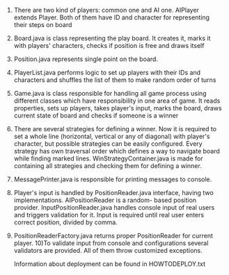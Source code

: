 1) There are two kind of players: common one and AI one. AIPlayer extends Player. Both of them have ID and character for
   representing their steps on board
2) Board.java is class representing the play board. It creates it, marks it with players' characters, checks if position
   is free and draws itself
3) Position.java represents single point on the board.
4) PlayerList.java performs logic to set up players with their IDs and characters and shuffles the list of them to make
   random order of turns
5) Game.java is class responsible for handling all game process using different classes which have responsibility in one
   area of game. It reads properties, sets up players, takes player's input, marks the board, draws current state of
   board and checks if someone is a winner
6) There are several strategies for defining a winner. Now it is required to set a whole line (horizontal, vertical or
   any of diagonal) with player's character, but possible strategies can be easily configured. Every strategy has own
   traversal order which defines a way to navigate board while finding marked lines. WinStrategyContainer.java is made
   for containing all strategies and checking them for defining a winner.
7) MessagePrinter.java is responsible for printing messages to console.
8) Player's input is handled by PositionReader.java interface, having two implementations. AIPositionReader is a random-
   based position provider. InputPositionReader.java handles console input of real users and triggers validation for it.
   Input is required until real user enters correct position, divided by comma.
9) PositionReaderFactory.java returns proper PositionReader for current player.
10)To validate input from console and configurations several validators are provided. All of them throw customized
   exceptions.
   
   Information about deployment can be found in HOWTODEPLOY.txt